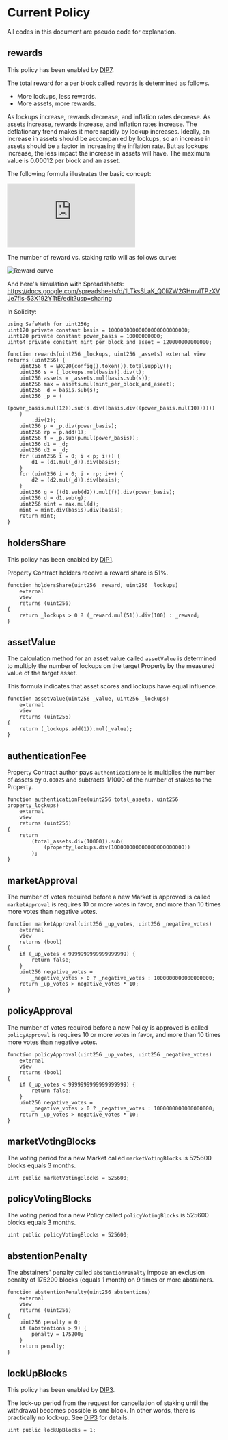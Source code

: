 # Current Policy

All codes in this document are pseudo code for explanation.

## rewards

This policy has been enabled by [DIP7](https://github.com/dev-protocol/DIPs/issues/7).

The total reward for a per block called `rewards` is determined as follows.

- More lockups, less rewards.
- More assets, more rewards.

As lockups increase, rewards decrease, and inflation rates decrease. As assets increase, rewards increase, and inflation rates increase. The deflationary trend makes it more rapidly by lockup increases. Ideally, an increase in assets should be accompanied by lockups, so an increase in assets should be a factor in increasing the inflation rate. But as lockups increase, the less impact the increase in assets will have. The maximum value is 0.00012 per block and an asset.

The following formula illustrates the basic concept:

![Rewards = Max*(1-StakingRatio)^((12-(StakingRatio*10))/2+1)](https://latex.codecogs.com/svg.latex?Rewards%20%3D%20Max*%281-StakingRatio%29%5E%7B%2812-%28StakingRatio*10%29%29/2+1%7D)

The number of reward vs. staking ratio will as follows curve:

![Reward curve](https://raw.githubusercontent.com/dev-protocol/protocol/master/public/asset/policy/staking-ratio-vs-mint-amount.svg?sanitize=true)

And here's simulation with Spreadsheets: https://docs.google.com/spreadsheets/d/1LTksSLaK_Q0IiZW2GHmvlTPzXVJe7fis-53X192YTtE/edit?usp=sharing

In Solidity:

```solidity
using SafeMath for uint256;
uint120 private constant basis = 10000000000000000000000000;
uint120 private constant power_basis = 10000000000;
uint64 private constant mint_per_block_and_aseet = 120000000000000;

function rewards(uint256 _lockups, uint256 _assets) external view returns (uint256) {
	uint256 t = ERC20(config().token()).totalSupply();
	uint256 s = (_lockups.mul(basis)).div(t);
	uint256 assets = _assets.mul(basis.sub(s));
	uint256 max = assets.mul(mint_per_block_and_aseet);
	uint256 _d = basis.sub(s);
	uint256 _p = (
		(power_basis.mul(12)).sub(s.div((basis.div((power_basis.mul(10))))))
	)
		.div(2);
	uint256 p = _p.div(power_basis);
	uint256 rp = p.add(1);
	uint256 f = _p.sub(p.mul(power_basis));
	uint256 d1 = _d;
	uint256 d2 = _d;
	for (uint256 i = 0; i < p; i++) {
		d1 = (d1.mul(_d)).div(basis);
	}
	for (uint256 i = 0; i < rp; i++) {
		d2 = (d2.mul(_d)).div(basis);
	}
	uint256 g = ((d1.sub(d2)).mul(f)).div(power_basis);
	uint256 d = d1.sub(g);
	uint256 mint = max.mul(d);
	mint = mint.div(basis).div(basis);
	return mint;
}
```

## holdersShare

This policy has been enabled by [DIP1](https://github.com/dev-protocol/DIPs/issues/1).

Property Contract holders receive a reward share is 51%.

```solidity
function holdersShare(uint256 _reward, uint256 _lockups)
	external
	view
	returns (uint256)
{
	return _lockups > 0 ? (_reward.mul(51)).div(100) : _reward;
}

```

## assetValue

The calculation method for an asset value called `assetValue` is determined to multiply the number of lockups on the target Property by the measured value of the target asset.

This formula indicates that asset scores and lockups have equal influence.

```solidity
function assetValue(uint256 _value, uint256 _lockups)
	external
	view
	returns (uint256)
{
	return (_lockups.add(1)).mul(_value);
}

```

## authenticationFee

Property Contract author pays `authenticationFee` is multiplies the number of assets by `0.00025` and subtracts 1/1000 of the number of stakes to the Property.

```solidity
function authenticationFee(uint256 total_assets, uint256 property_lockups)
	external
	view
	returns (uint256)
{
	return
		(total_assets.div(10000)).sub(
			(property_lockups.div(100000000000000000000000))
		);
}

```

## marketApproval

The number of votes required before a new Market is approved is called `marketApproval` is requires 10 or more votes in favor, and more than 10 times more votes than negative votes.

```solidity
function marketApproval(uint256 _up_votes, uint256 _negative_votes)
	external
	view
	returns (bool)
{
	if (_up_votes < 9999999999999999999) {
		return false;
	}
	uint256 negative_votes =
		_negative_votes > 0 ? _negative_votes : 1000000000000000000;
	return _up_votes > negative_votes * 10;
}

```

## policyApproval

The number of votes required before a new Policy is approved is called `policyApproval` is requires 10 or more votes in favor, and more than 10 times more votes than negative votes.

```solidity
function policyApproval(uint256 _up_votes, uint256 _negative_votes)
	external
	view
	returns (bool)
{
	if (_up_votes < 9999999999999999999) {
		return false;
	}
	uint256 negative_votes =
		_negative_votes > 0 ? _negative_votes : 1000000000000000000;
	return _up_votes > negative_votes * 10;
}

```

## marketVotingBlocks

The voting period for a new Market called `marketVotingBlocks` is 525600 blocks equals 3 months.

```solidity
uint public marketVotingBlocks = 525600;
```

## policyVotingBlocks

The voting period for a new Policy called `policyVotingBlocks` is 525600 blocks equals 3 months.

```solidity
uint public policyVotingBlocks = 525600;
```

## abstentionPenalty

The abstainers' penalty called `abstentionPenalty` impose an exclusion penalty of 175200 blocks (equals 1 month) on 9 times or more abstainers.

```solidity
function abstentionPenalty(uint256 abstentions)
	external
	view
	returns (uint256)
{
	uint256 penalty = 0;
	if (abstentions > 9) {
		penalty = 175200;
	}
	return penalty;
}

```

## lockUpBlocks

This policy has been enabled by [DIP3](https://github.com/dev-protocol/DIPs/issues/3).

The lock-up period from the request for cancellation of staking until the withdrawal becomes possible is one block. In other words, there is practically no lock-up. See [DIP3](https://github.com/dev-protocol/DIPs/issues/3) for details.

```solidity
uint public lockUpBlocks = 1;
```
